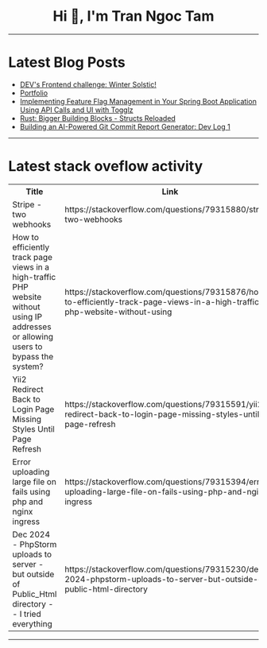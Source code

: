 <h1 align="center">Hi 👋, I'm Tran Ngoc Tam</h1>

---

# Latest Blog Posts 
<!-- BLOG-POST-LIST:START -->
- [DEV&#39;s Frontend challenge: Winter Solstic!](https://dev.to/sami3160/devs-frontend-challenge-winter-solstic-54ik)
- [Portfolio](https://dev.to/pavan_pinate/portfolio-1j6a)
- [Implementing Feature Flag Management in Your Spring Boot Application Using API Calls and UI with Togglz](https://dev.to/cdinuwan/implementing-feature-flag-management-in-your-spring-boot-application-using-api-calls-and-ui-with-53a9)
- [Rust: Bigger Building Blocks - Structs Reloaded](https://dev.to/crusty-rustacean/rust-bigger-building-blocks-structs-reloaded-25g8)
- [Building an AI-Powered Git Commit Report Generator: Dev Log 1](https://dev.to/stormsidali2001/building-an-ai-powered-git-commit-report-generator-dev-log-1-3a2g)
<!-- BLOG-POST-LIST:END -->

---

# Latest stack oveflow activity
<table>
  <tr><th>Title</th><th>Link</th></tr>
  <!-- STACKOVERFLOW:START --><tr><td>Stripe - two webhooks</td><td>https://stackoverflow.com/questions/79315880/stripe-two-webhooks</td></tr><tr><td>How to efficiently track page views in a high-traffic PHP website without using IP addresses or allowing users to bypass the system?</td><td>https://stackoverflow.com/questions/79315876/how-to-efficiently-track-page-views-in-a-high-traffic-php-website-without-using</td></tr><tr><td>Yii2 Redirect Back to Login Page Missing Styles Until Page Refresh</td><td>https://stackoverflow.com/questions/79315591/yii2-redirect-back-to-login-page-missing-styles-until-page-refresh</td></tr><tr><td>Error uploading large file on fails using php and nginx ingress</td><td>https://stackoverflow.com/questions/79315394/error-uploading-large-file-on-fails-using-php-and-nginx-ingress</td></tr><tr><td>Dec 2024 - PhpStorm uploads to server - but outside of Public_Html directory -- I tried everything</td><td>https://stackoverflow.com/questions/79315230/dec-2024-phpstorm-uploads-to-server-but-outside-of-public-html-directory</td></tr><!-- STACKOVERFLOW:END -->
</table>

---


